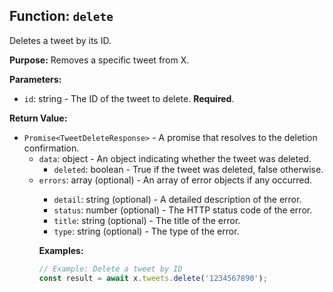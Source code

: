 ## Function: `delete`

Deletes a tweet by its ID.

**Purpose:**
Removes a specific tweet from X.

**Parameters:**

- `id`: string - The ID of the tweet to delete. **Required**.

**Return Value:**

- `Promise<TweetDeleteResponse>` - A promise that resolves to the deletion confirmation.
  - `data`: object - An object indicating whether the tweet was deleted.
    - `deleted`: boolean - True if the tweet was deleted, false otherwise.
  - `errors`: array<object> (optional) - An array of error objects if any occurred.
    - `detail`: string (optional) - A detailed description of the error.
    - `status`: number (optional) - The HTTP status code of the error.
    - `title`: string (optional) - The title of the error.
    - `type`: string (optional) - The type of the error.

**Examples:**

```typescript
// Example: Delete a tweet by ID
const result = await x.tweets.delete('1234567890');
```
